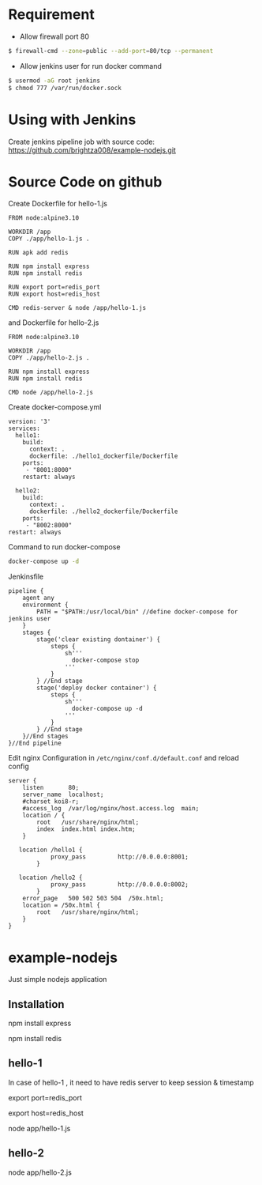 # Requirement
+ Allow firewall port 80
```bash
$ firewall-cmd --zone=public --add-port=80/tcp --permanent
```
+ Allow jenkins user for run docker command 
```bash
$ usermod -aG root jenkins
$ chmod 777 /var/run/docker.sock
```

# Using with Jenkins 


Create jenkins pipeline job with source code: https://github.com/brightza008/example-nodejs.git



# Source Code on github
Create Dockerfile for hello-1.js
```
FROM node:alpine3.10

WORKDIR /app
COPY ./app/hello-1.js .

RUN apk add redis

RUN npm install express
RUN npm install redis

RUN export port=redis_port
RUN export host=redis_host

CMD redis-server & node /app/hello-1.js
```

and Dockerfile for hello-2.js
```
FROM node:alpine3.10

WORKDIR /app
COPY ./app/hello-2.js .

RUN npm install express
RUN npm install redis

CMD node /app/hello-2.js
```

Create docker-compose.yml
```
version: '3'
services:
  hello1:
    build:
      context: .
      dockerfile: ./hello1_dockerfile/Dockerfile
    ports:
     - "8001:8000"
    restart: always

  hello2:
    build:
      context: .
      dockerfile: ./hello2_dockerfile/Dockerfile
    ports:
     - "8002:8000"
restart: always
```

Command to run docker-compose 
```bash
docker-compose up -d
```

Jenkinsfile
```
pipeline {
    agent any
    environment { 
        PATH = "$PATH:/usr/local/bin" //define docker-compose for jenkins user 
    }
    stages {
        stage('clear existing dontainer') {
        	steps {
                sh'''
                  docker-compose stop
                '''
            }
        } //End stage
        stage('deploy docker container') {
        	steps {
                sh'''
                  docker-compose up -d
                '''
            }
        } //End stage
    }//End stages
}//End pipeline
```

Edit nginx Configuration in `/etc/nginx/conf.d/default.conf` and reload config
```
server {
    listen       80;
    server_name  localhost;
    #charset koi8-r;
    #access_log  /var/log/nginx/host.access.log  main;
    location / {
        root   /usr/share/nginx/html;
        index  index.html index.htm;
    }
    
   location /hello1 {
            proxy_pass         http://0.0.0.0:8001;
        }

   location /hello2 {
            proxy_pass         http://0.0.0.0:8002;
        }
    error_page   500 502 503 504  /50x.html;
    location = /50x.html {
        root   /usr/share/nginx/html;
    }
}
```

# example-nodejs
Just simple nodejs application

## Installation ##
npm install express

npm install redis

## hello-1 ##

In case of hello-1 , it need to have redis server to keep session & timestamp

export port=redis_port

export host=redis_host

node app/hello-1.js 

## hello-2 ##

node app/hello-2.js
